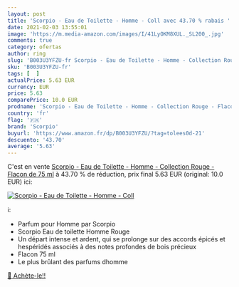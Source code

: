 ```yaml
---
layout: post
title: 'Scorpio - Eau de Toilette - Homme - Coll avec 43.70 % rabais '
date: 2021-02-03 13:55:01
image: 'https://m.media-amazon.com/images/I/41LyOKM8XUL._SL200_.jpg'
comments: true
category: ofertas
author: ring
slug: 'B003U3YFZU-fr Scorpio - Eau de Toilette - Homme - Collection Rouge -...'
sku: 'B003U3YFZU-fr'
tags: [  ]
actualPrice: 5.63 EUR
currency: EUR
price: 5.63
comparePrice: 10.0 EUR
prodname: 'Scorpio - Eau de Toilette - Homme - Collection Rouge - Flacon de 75 ml'
country: 'fr'
flag: '🇫🇷'
brand: 'Scorpio'
buyurl: 'https://www.amazon.fr/dp/B003U3YFZU/?tag=tolees0d-21'
descuento: '43.70'
average: '5.63'
---
```


C'est en vente [Scorpio - Eau de Toilette - Homme - Collection Rouge - Flacon de 75 ml](https://www.amazon.fr/dp/B003U3YFZU/?tag=tolees0d-21)  à  43.70 % de réduction, prix final  5.63 EUR (original: 10.0 EUR) ici:

[![Scorpio - Eau de Toilette - Homme - Coll](https://m.media-amazon.com/images/I/41LyOKM8XUL._SL200_.jpg)](https://www.amazon.fr/dp/B003U3YFZU/?tag=tolees0d-21)

ℹ️:

- Parfum pour Homme par Scorpio
- Scorpio Eau de toilette Homme Rouge
- Un départ intense et ardent, qui se prolonge sur des accords épicés et hespéridés associés à des notes profondes de bois précieux
- Flacon 75 ml
- Le plus brûlant des parfums dhomme

[🛒 Achète-le!!](https://www.amazon.fr/dp/B003U3YFZU/?tag=tolees0d-21)
